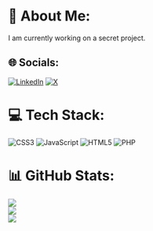 # 💫 About Me:
I am currently working on a secret project.


## 🌐 Socials:
[![LinkedIn](https://img.shields.io/badge/LinkedIn-%230077B5.svg?logo=linkedin&logoColor=white)](https://linkedin.com/in/hiajayy) [![X](https://img.shields.io/badge/X-black.svg?logo=X&logoColor=white)](https://x.com/hiajayy) 

# 💻 Tech Stack:
![CSS3](https://img.shields.io/badge/css3-%231572B6.svg?style=plastic&logo=css3&logoColor=white) ![JavaScript](https://img.shields.io/badge/javascript-%23323330.svg?style=plastic&logo=javascript&logoColor=%23F7DF1E) ![HTML5](https://img.shields.io/badge/html5-%23E34F26.svg?style=plastic&logo=html5&logoColor=white) ![PHP](https://img.shields.io/badge/php-%23777BB4.svg?style=plastic&logo=php&logoColor=white)
# 📊 GitHub Stats:
![](https://github-readme-stats.vercel.app/api?username=hiajayy&theme=dark&hide_border=false&include_all_commits=true&count_private=true)<br/>
![](https://github-readme-streak-stats.herokuapp.com/?user=hiajayy&theme=dark&hide_border=false)<br/>
![](https://github-readme-stats.vercel.app/api/top-langs/?username=hiajayy&theme=dark&hide_border=false&include_all_commits=true&count_private=true&layout=compact)

<!-- Proudly created with GPRM ( https://gprm.itsvg.in ) -->
